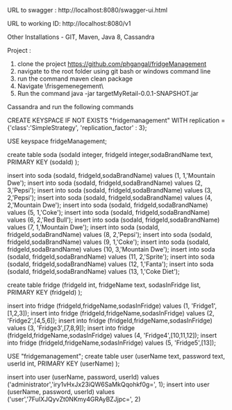 URL to swagger : http://localhost:8080/swagger-ui.html

URL to working ID: http://localhost:8080/v1

Other Installations - GIT, Maven, Java 8, Cassandra 

Project :

1. clone the project https://github.com/phgangal/fridgeManagement
2. navigate to the root folder using git bash or windows command line
3. run the command maven clean package
4. Navigate <root path to cloned project >\frisgemenegement\
5. Run the command java -jar targetMyRetail-0.0.1-SNAPSHOT.jar

Cassandra and run the following commands


CREATE KEYSPACE IF NOT EXISTS "fridgemanagement" WITH replication = {'class':'SimpleStrategy', 'replication_factor' : 3};

USE keyspace fridgeManagement;

create table soda (sodaId integer, fridgeId integer,sodaBrandName text, PRIMARY KEY (sodaId) );

insert into soda (sodaId, fridgeId,sodaBrandName) values (1, 1,'Mountain Dwe');
insert into soda (sodaId, fridgeId,sodaBrandName) values (2, 3,'Pepsi');
insert into soda (sodaId, fridgeId,sodaBrandName) values (3, 2,'Pepsi');
insert into soda (sodaId, fridgeId,sodaBrandName) values (4, 2,'Mountain Dwe');
insert into soda (sodaId, fridgeId,sodaBrandName) values (5, 1,'Coke');
insert into soda (sodaId, fridgeId,sodaBrandName) values (6, 2,'Red Bull');
insert into soda (sodaId, fridgeId,sodaBrandName) values (7, 1,'Mountain Dwe');
insert into soda (sodaId, fridgeId,sodaBrandName) values (8, 2,'Pepsi');
insert into soda (sodaId, fridgeId,sodaBrandName) values (9, 1,'Coke');
insert into soda (sodaId, fridgeId,sodaBrandName) values (10, 3,'Mountain Dwe');
insert into soda (sodaId, fridgeId,sodaBrandName) values (11, 2,'Sprite');
insert into soda (sodaId, fridgeId,sodaBrandName) values (12, 1,'Fanta');
insert into soda (sodaId, fridgeId,sodaBrandName) values (13, 1,'Coke Diet');


create table fridge (fridgeId int, fridgeName text,  sodasInFridge list<int>, PRIMARY KEY (fridgeId) );

insert into fridge (fridgeId,fridgeName,sodasInFridge) values (1, 'Fridge1',[1,2,3]);
insert into fridge (fridgeId,fridgeName,sodasInFridge) values (2, 'Fridge2',[4,5,6]);
insert into fridge (fridgeId,fridgeName,sodasInFridge) values (3, 'Fridge3',[7,8,9]);
insert into fridge (fridgeId,fridgeName,sodasInFridge) values (4, 'Fridge4',[10,11,12]);
insert into fridge (fridgeId,fridgeName,sodasInFridge) values (5, 'Fridge5',[13]);


USE "fridgemanagement";
create table user (userName text,  password text, userId int,  PRIMARY KEY (userName) );

insert into user (userName,  password, userId) values ('administrator','iry1vHxJx23iQW6SaMkQqohkf0g=', 1);
insert into user (userName,  password, userId) values ('user','7FulXJQyvZt0NKmy4GRAyBZJjpc=', 2)
